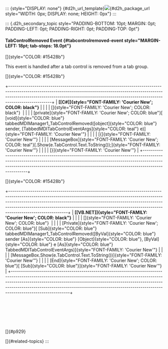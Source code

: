 ::: {style="DISPLAY: none"}
[](ms-xhelp:///?Id=d2h_url_template){#d2h_url_template}![](!package_url!){#d2h_package_url style="WIDTH: 0px; DISPLAY: none; HEIGHT: 0px"}
:::

::: {.d2h_secondary_topic style="PADDING-BOTTOM: 10pt; MARGIN: 0pt; PADDING-LEFT: 0pt; PADDING-RIGHT: 0pt; PADDING-TOP: 0pt"}
#### TabControlRemoved Event {#tabcontrolremoved-event style="MARGIN-LEFT: 18pt; tab-stops: 18.0pt"}

[]{style="COLOR: #15428b"} 

This event is handled after a tab control is removed from a tab group.

[]{style="COLOR: #15428b"} 

+---------------------------------------------------------------------------------------------------------------------------------------------------------------------------------------------------------------------------------------------------------------+
| **[\[C#\]]{style="FONT-FAMILY: 'Courier New'; COLOR: black"}**                                                                                                                                                                                                |
|                                                                                                                                                                                                                                                               |
| []{style="FONT-FAMILY: 'Courier New'; COLOR: black"}                                                                                                                                                                                                          |
|                                                                                                                                                                                                                                                               |
| [private]{style="FONT-FAMILY: 'Courier New'; COLOR: blue"}[ [void]{style="COLOR: blue"} tabbedMDIManager1_TabControlRemoved([object]{style="COLOR: blue"} sender, [TabbedMDITabControlEventArgs]{style="COLOR: teal"} e)]{style="FONT-FAMILY: 'Courier New'"} |
|                                                                                                                                                                                                                                                               |
| [{]{style="FONT-FAMILY: 'Courier New'"}                                                                                                                                                                                                                       |
|                                                                                                                                                                                                                                                               |
| [MessageBox]{style="FONT-FAMILY: 'Courier New'; COLOR: teal"}[.Show(e.TabControl.Text.ToString());]{style="FONT-FAMILY: 'Courier New'"}                                                                                                                       |
|                                                                                                                                                                                                                                                               |
| [}]{style="FONT-FAMILY: 'Courier New'"}                                                                                                                                                                                                                       |
+---------------------------------------------------------------------------------------------------------------------------------------------------------------------------------------------------------------------------------------------------------------+

[]{style="COLOR: #15428b"} 

+-----------------------------------------------------------------------------------------------------------------------------------------------------------------------------------------------------------------------------------------------------------------------------------------------------------------------------------------------------+
| **[\[VB.NET\]]{style="FONT-FAMILY: 'Courier New'; COLOR: black"}**                                                                                                                                                                                                                                                                                  |
|                                                                                                                                                                                                                                                                                                                                                     |
| []{style="FONT-FAMILY: 'Courier New'; COLOR: blue"}                                                                                                                                                                                                                                                                                                 |
|                                                                                                                                                                                                                                                                                                                                                     |
| [Private]{style="FONT-FAMILY: 'Courier New'; COLOR: blue"}[ [Sub]{style="COLOR: blue"} tabbedMDIManager1_TabControlRemoved([ByVal]{style="COLOR: blue"} sender [As]{style="COLOR: blue"} [Object]{style="COLOR: blue"}, [ByVal]{style="COLOR: blue"} e [As]{style="COLOR: blue"} TabbedMDITabControlEventArgs)]{style="FONT-FAMILY: 'Courier New'"} |
|                                                                                                                                                                                                                                                                                                                                                     |
| [MessageBox.Show(e.TabControl.Text.ToString())]{style="FONT-FAMILY: 'Courier New'"}                                                                                                                                                                                                                                                                 |
|                                                                                                                                                                                                                                                                                                                                                     |
| [End]{style="FONT-FAMILY: 'Courier New'; COLOR: blue"}[ [Sub]{style="COLOR: blue"}]{style="FONT-FAMILY: 'Courier New'"}                                                                                                                                                                                                                             |
+-----------------------------------------------------------------------------------------------------------------------------------------------------------------------------------------------------------------------------------------------------------------------------------------------------------------------------------------------------+

 

 

 

[]{#p929} 

[]{#related-topics}
:::

